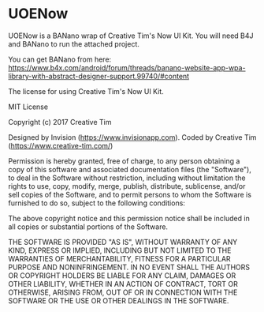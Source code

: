 # UOENow
UOENow is a BANano wrap of Creative Tim's Now UI Kit. You will need B4J and BANano to run the attached project.

You can get BANano from here: https://www.b4x.com/android/forum/threads/banano-website-app-wpa-library-with-abstract-designer-support.99740/#content

The license for using Creative Tim's Now UI Kit.

MIT License

Copyright (c) 2017 Creative Tim

Designed by Invision (https://www.invisionapp.com). Coded by Creative Tim (https://www.creative-tim.com/)

Permission is hereby granted, free of charge, to any person obtaining a copy
of this software and associated documentation files (the "Software"), to deal
in the Software without restriction, including without limitation the rights
to use, copy, modify, merge, publish, distribute, sublicense, and/or sell
copies of the Software, and to permit persons to whom the Software is
furnished to do so, subject to the following conditions:

The above copyright notice and this permission notice shall be included in all
copies or substantial portions of the Software.

THE SOFTWARE IS PROVIDED "AS IS", WITHOUT WARRANTY OF ANY KIND, EXPRESS OR
IMPLIED, INCLUDING BUT NOT LIMITED TO THE WARRANTIES OF MERCHANTABILITY,
FITNESS FOR A PARTICULAR PURPOSE AND NONINFRINGEMENT. IN NO EVENT SHALL THE
AUTHORS OR COPYRIGHT HOLDERS BE LIABLE FOR ANY CLAIM, DAMAGES OR OTHER
LIABILITY, WHETHER IN AN ACTION OF CONTRACT, TORT OR OTHERWISE, ARISING FROM,
OUT OF OR IN CONNECTION WITH THE SOFTWARE OR THE USE OR OTHER DEALINGS IN THE
SOFTWARE.

